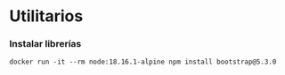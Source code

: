 # Utilitarios

### Instalar librerías

```
docker run -it --rm node:18.16.1-alpine npm install bootstrap@5.3.0
```
